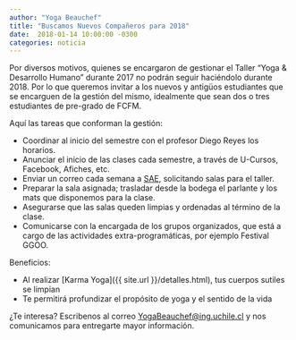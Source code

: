 ```yaml
---
author: "Yoga Beauchef"
title: "Buscamos Nuevos Compañeros para 2018"
date:  2018-01-14 10:00:00 -0300
categories: noticia
---
```


Por diversos motivos, quienes se encargaron de gestionar el Taller “Yoga & Desarrollo Humano” durante 2017 no podrán seguir haciéndolo durante 2018. Por lo que queremos invitar a los nuevos y antigüos estudiantes que se encarguen de la gestión del mismo, idealmente que sean dos o tres estudiantes de pre-grado de FCFM.

Aquí las tareas que conforman la gestión:
- Coordinar al inicio del semestre con el profesor Diego Reyes los horarios.
- Anunciar el inicio de las clases cada semestre, a través de U-Cursos, Facebook, Afiches, etc.
- Enviar un correo cada semana a  [SAE](http://escuela.ingenieria.uchile.cl/vida-estudiantil/126262/presentacion), solicitando salas para el taller.
- Preparar la sala asignada; trasladar desde la bodega el parlante y los mats que disponemos para la clase.
- Asegurarse que las salas queden limpias y ordenadas al término de la clase.
- Comunicarse con la encargada de los grupos organizados, que está a cargo de las actividades extra-programáticas, por ejemplo Festival GGOO.

Beneficios:
- Al realizar [Karma Yoga]({{ site.url }}/detalles.html), tus cuerpos sutiles se limpian
- Te permitirá profundizar el propósito de yoga y el sentido de la vida

¿Te interesa? Escribenos al correo [YogaBeauchef@ing.uchile.cl](mailto:YogaBeauchef@ing.uchile.cl?subject=Interesado%20en%20la%20organización%20de%20Yoga%20Beauchef) y nos comunicamos para entregarte mayor información.
